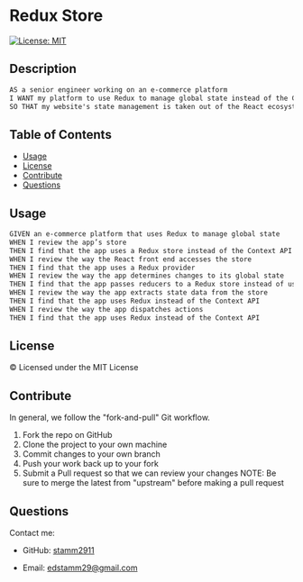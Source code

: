 
      
# Redux Store

 
[![License: MIT](https://img.shields.io/badge/License-MIT-yellow.svg)](https://opensource.org/licenses/MIT)
## Description
```md
AS a senior engineer working on an e-commerce platform
I WANT my platform to use Redux to manage global state instead of the Context API
SO THAT my website's state management is taken out of the React ecosystem
```

## Table of Contents
- [Usage](#usage)
- [License](#license)
- [Contribute](#contribute)
- [Questions](#questions)

## Usage
```md
GIVEN an e-commerce platform that uses Redux to manage global state
WHEN I review the app’s store
THEN I find that the app uses a Redux store instead of the Context API
WHEN I review the way the React front end accesses the store
THEN I find that the app uses a Redux provider
WHEN I review the way the app determines changes to its global state
THEN I find that the app passes reducers to a Redux store instead of using the Context API
WHEN I review the way the app extracts state data from the store
THEN I find that the app uses Redux instead of the Context API
WHEN I review the way the app dispatches actions
THEN I find that the app uses Redux instead of the Context API
```

## License
© Licensed under the MIT License
## Contribute

In general, we follow the "fork-and-pull" Git workflow.

1. Fork the repo on GitHub
2. Clone the project to your own machine
3. Commit changes to your own branch
4. Push your work back up to your fork
5. Submit a Pull request so that we can review your changes
NOTE: Be sure to merge the latest from "upstream" before making a pull request

## Questions
Contact me:

- GitHub: [stamm2911](https://github.com/stamm2911)

- Email: edstamm29@gmail.com